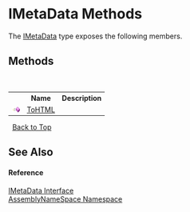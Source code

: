 # IMetaData Methods
 

The <a href="d313dd7d-4784-7ccd-4c77-f10d0f81189c">IMetaData</a> type exposes the following members.


## Methods
&nbsp;<table><tr><th></th><th>Name</th><th>Description</th></tr><tr><td>![Public method](media/pubmethod.gif "Public method")</td><td><a href="5aa5e6cf-fc74-33f2-6b3f-1b284db9735a">ToHTML</a></td><td /></tr></table>&nbsp;
<a href="#imetadata-methods">Back to Top</a>

## See Also


#### Reference
<a href="d313dd7d-4784-7ccd-4c77-f10d0f81189c">IMetaData Interface</a><br /><a href="6bcc80ef-5cfd-db5f-1eb2-7297d1c16397">AssemblyNameSpace Namespace</a><br />